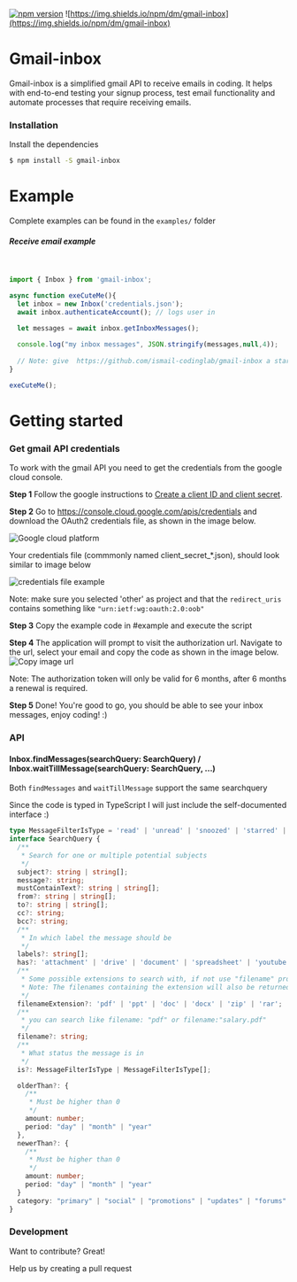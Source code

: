 [![npm version](https://badge.fury.io/js/gmail-inbox.svg)](https://badge.fury.io/js/gmail-inbox)
![https://img.shields.io/npm/dm/gmail-inbox](https://img.shields.io/npm/dm/gmail-inbox)

# Gmail-inbox

Gmail-inbox is a simplified gmail API to receive emails in coding. It helps with end-to-end testing your signup process, test email functionality and automate processes that require receiving emails.

### Installation

Install the dependencies 

```sh
$ npm install -S gmail-inbox
```

# Example

Complete examples can be found in the `examples/` folder

##### Receive email example
 &nbsp;
```javascript
import { Inbox } from 'gmail-inbox';

async function exeCuteMe(){
  let inbox = new Inbox('credentials.json');
  await inbox.authenticateAccount(); // logs user in
  
  let messages = await inbox.getInboxMessages();

  console.log("my inbox messages", JSON.stringify(messages,null,4));
  
  // Note: give  https://github.com/ismail-codinglab/gmail-inbox a star if it saved you time!
}

exeCuteMe();
```

# Getting started

### Get gmail API credentials

To work with the gmail API you need to get the credentials from the google cloud console.

**Step 1**
Follow the google instructions to [Create a client ID and client secret](https://developers.google.com/adwords/api/docs/guides/authentication#create_a_client_id_and_client_secret).

**Step 2**
Go to https://console.cloud.google.com/apis/credentials and download the OAuth2 credentials file, as shown in the image below.

![Google cloud platform](https://i.ibb.co/cF00Qxh/image.png)

Your credentials file (commmonly named client_secret_\*.json), should look similar to image below

![credentials file example](https://i.ibb.co/1stgn28/credentials.png)

Note: make sure you selected 'other' as project and that the `redirect_uris` contains something like `"urn:ietf:wg:oauth:2.0:oob"`

**Step 3** Copy the example code in #example and execute the script

**Step 4**
The application will prompt to visit the authorization url. Navigate to the url, select your email and copy the code as shown in the image below. 
![Copy image url](https://i.ibb.co/nrSf7rK/image.png)

Note: The authorization token will only be valid for 6 months, after 6 months a renewal is required.

**Step 5**
Done! You're good to go, you should be able to see your inbox messages, enjoy coding! :)

### API

#### Inbox.findMessages(searchQuery: SearchQuery) / Inbox.waitTillMessage(searchQuery: SearchQuery, ...)
Both `findMessages` and `waitTillMessage` support the same searchquery

Since the code is typed in TypeScript I will just include the self-documented interface :)
```typescript
type MessageFilterIsType = 'read' | 'unread' | 'snoozed' | 'starred' | 'important';
interface SearchQuery {
  /**
   * Search for one or multiple potential subjects
   */
  subject?: string | string[];
  message?: string;
  mustContainText?: string | string[];
  from?: string | string[];
  to?: string | string[];
  cc?: string;
  bcc?: string;
  /**
   * In which label the message should be
   */
  labels?: string[];
  has?: 'attachment' | 'drive' | 'document' | 'spreadsheet' | 'youtube' | 'presentation';
  /**
   * Some possible extensions to search with, if not use "filename" property with your extension. e.g. filename: "png"
   * Note: The filenames containing the extension will also be returned. E.g. 'filenameExtension:"pdf" will also return 'not-a-pdf.jpg' 
   */
  filenameExtension?: 'pdf' | 'ppt' | 'doc' | 'docx' | 'zip' | 'rar';
  /**
   * you can search like filename: "pdf" or filename:"salary.pdf"
   */
  filename?: string;
  /**
   * What status the message is in
   */
  is?: MessageFilterIsType | MessageFilterIsType[];

  olderThan?: {
    /**
     * Must be higher than 0
     */
    amount: number;
    period: "day" | "month" | "year"
  },
  newerThan?: {
    /**
     * Must be higher than 0
     */
    amount: number;
    period: "day" | "month" | "year"
  }
  category: "primary" | "social" | "promotions" | "updates" | "forums" | "reservations" | "purchases",
}

```

### Development

Want to contribute? Great!

Help us by creating a pull request
